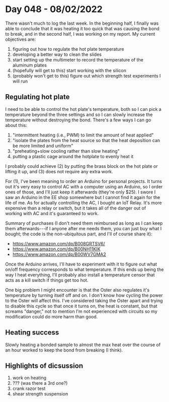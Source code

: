 # Day 048 - 08/02/2022

There wasn't much to log the last week. In the beginning half, I finally was able to conclude that it was heating it too quick that was causing the bond to break, and in the second half, I was working on my report. My current objectives are:

1) figuring out how to regulate the hot plate temperature
2) developing a better way to clean the slides
3) start setting up the multimeter to record the temperature of the aluminum plates
4) (hopefully will get to this) start working with the silicon
5) (probably won't get to this) figure out which strength test experiments I will run

## Regulating hot plate

I need to be able to control the hot plate's temperature, both so I can pick a temperature beyond the three settings and so I can slowly increase the temperature without destroying the bond. There's a few ways I can go about this:

1) "intermittent heating (i.e., PWM) to limit the amount of heat applied"
2) "isolate the plates from the heat source so that the heat deposition can be more limited and uniform"
3) "preheating+slow cooling rather than slow heating"
4) putting a plastic cage around the hotplate to evenly heat it

I probably could achieve (2) by putting the brass block on the hot plate or lifting it up, and (3) does not require any extra work.

For (1), I've been meaning to order an Arduino for personal projects. It turns out it's very easy to control AC with a computer using an Arduino, so I order ones of those, and I'll just keep it afterwards (they're only $25). I swore I saw an Arduino in the EE shop somewhere but I cannot find it again for the life of me. As for actually controlling the AC, I bought an IoT Relay. It's more expensive than a relay or switch, but it takes all of the danger out of working with AC and it's guaranteed to work. 

Summary of purchases (I don't need them reimbursed as long as I can keep them afterwards---if I anyone after me needs them, you can just buy what I bought; the code is the non-ubiquitous part, and I'll of course share it):
- https://www.amazon.com/dp/B008GRTSV6/
- https://www.amazon.com/dp/B00NH11KIK
- https://www.amazon.com/dp/B00WV7GMA2

Once the Arduino arrives, I'll have to experiment with it to figure out what on/off frequency corresponds to what temperature. If this ends up being the way I heat everything, I'll probably also install a temperature censor that acts as a kill switch if things get too hot.

One big problem I might encounter is that the Oster also regulates it's temperature by turning itself off and on. I don't know how cycling the power to the Oster will affect this. I've considered taking the Oster apart and trying to disable this cycle so that once it turns on, the heat is constant, but that screams "danger," not to mention I'm not experienced with circuits so my modification could do more harm than good.

## Heating success

Slowly heating a bonded sample to almost the max heat over the course of an hour worked to keep the bond from breaking (I think).

## Highlights of dicsussion

1) work on heating
2) ??? (was there a 3rd one?)
3) crank razor test
4) shear strength suspension
